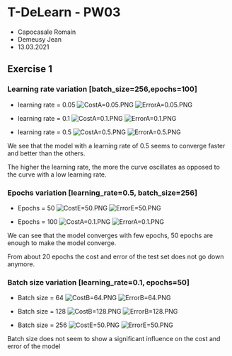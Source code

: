 # T-DeLearn - PW03
* Capocasale Romain
* Demeusy Jean
* 13.03.2021

## Exercise 1
### Learning rate variation [batch_size=256,epochs=100]
* learning rate = 0.05
![CostA=0.05.PNG](CostA=0.05.PNG)
![ErrorA=0.05.PNG](ErrorA=0.05.PNG)

* learning rate = 0.1
![CostA=0.1.PNG](CostA=0.1.PNG)
![ErrorA=0.1.PNG](ErrorA=0.1.PNG)

* learning rate = 0.5
![CostA=0.5.PNG](CostA=0.5.PNG)
![ErrorA=0.5.PNG](ErrorA=0.5.PNG)

We see that the model with a learning rate of 0.5 seems to converge faster and better than the others.

The higher the learning rate, the more the curve oscillates as opposed to the curve with a low learning rate.

### Epochs variation [learning_rate=0.5, batch_size=256]
* Epochs = 50
![CostE=50.PNG](CostE=50.PNG)
![ErrorE=50.PNG](ErrorE=50.PNG)

* Epochs = 100
![CostA=0.1.PNG](CostA=0.1.PNG)
![ErrorA=0.1.PNG](ErrorA=0.1.PNG)

We can see that the model converges with few epochs, 50 epochs are enough to make the model converge. 

From about 20 epochs the cost and error of the test set does not go down anymore.

### Batch size variation [learning_rate=0.1, epochs=50]
 
* Batch size = 64
![CostB=64.PNG](CostB=64.PNG)
![ErrorB=64.PNG](ErrorB=64.PNG)

* Batch size = 128
![CostB=128.PNG](CostB=128.PNG)
![ErrorB=128.PNG](ErrorB=128.PNG)

* Batch size = 256
![CostE=50.PNG](CostE=50.PNG)
![ErrorE=50.PNG](ErrorE=50.PNG)

Batch size does not seem to show a significant influence on the cost and error of the model